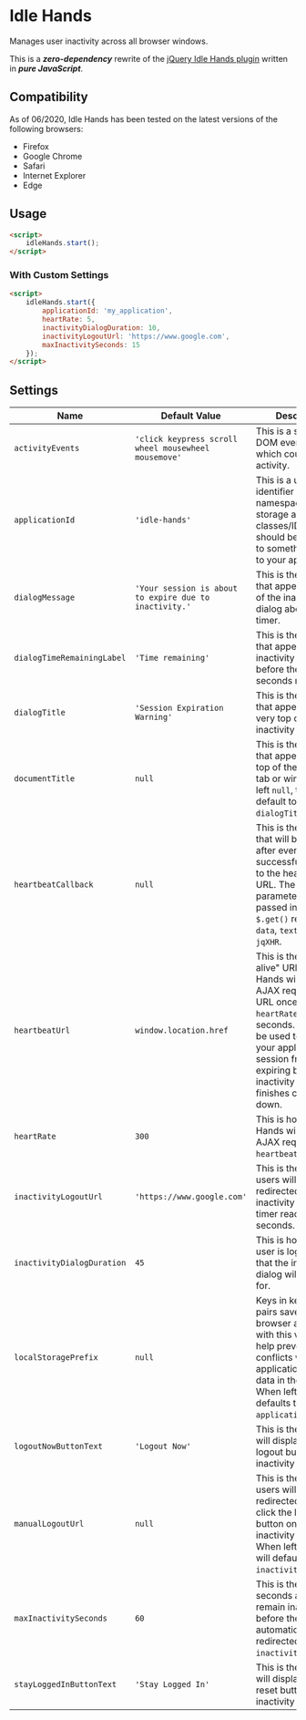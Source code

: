 # Idle Hands
Manages user inactivity across all browser windows.

This is a _**zero-dependency**_ rewrite of the [jQuery Idle Hands plugin](https://github.com/totallyquiche/jquery-idle-hands) written in _**pure JavaScript**_.

## Compatibility

As of 06/2020, Idle Hands has been tested on the latest versions of the following browsers:
* Firefox
* Google Chrome
* Safari
* Internet Explorer
* Edge

## Usage
```html
<script>
    idleHands.start();
</script>
```

### With Custom Settings
```html
<script>
    idleHands.start({
        applicationId: 'my_application',
        heartRate: 5,
        inactivityDialogDuration: 10,
        inactivityLogoutUrl: 'https://www.google.com',
        maxInactivitySeconds: 15
    });
</script>
```

## Settings
|Name|Default Value|Description|
|---|---|--|
|`activityEvents`|`'click keypress scroll wheel mousewheel mousemove'`|This is a string of DOM event types which count as user activity.|
|`applicationId`|`'idle-hands'`|This is a unique identifier used to namespace local storage and HTML classes/IDs. It should be changed to something unique to your application.|
|`dialogMessage`|`'Your session is about to expire due to inactivity.'`|This is the message that appears inside of the inactivity dialog above the timer.|
|`dialogTimeRemainingLabel`|`'Time remaining'`| This is the message that appears in the inactivity dialog before the number of seconds remaining.|
|`dialogTitle`|`'Session Expiration Warning'`|This is the message that appears at the very top of the inactivity dialog.|
|`documentTitle`|`null`|This is the message that appears at the top of the browser tab or window. When left `null`, this will default to `dialogTitle`.|
|`heartbeatCallback`|`null`|This is the function that will be called after every successful request to the heartbeat URL. The following parameters are passed in from the `$.get()` request: `data`, `textStatus`, `jqXHR`.|
|`heartbeatUrl`|`window.location.href`|This is the "keep-alive" URL. Idle Hands will make an AJAX request to this URL once every `heartRate` number of seconds. This can be used to prevent your application session from expiring before the inactivity timer finishes counting down.|
|`heartRate`|`300`|This is how often Idle Hands will make an AJAX request to `heartbeatUrl`.|
|`inactivityLogoutUrl`|`'https://www.google.com'`|This is the URL that users will be redirected to if the inactivity dialog timer reaches 0 seconds.|
|`inactivityDialogDuration`|`45`|This is how before a user is logged out that the inactivity dialog will display for.|
|`localStoragePrefix`|`null`|Keys in key/value pairs saved in the browser are prefixed with this value to help prevent conflicts with other applications storing data in the browser. When left `null`, this defaults to `applicationId`.|
|`logoutNowButtonText`|`'Logout Now'`|This is the text that will display on the logout button in the inactivity dialog.|
|`manualLogoutUrl`|`null`|This is the URL that users will be redirected to if they click the logout button on the inactivity dialog. When left `null`, this will default to `inactivityLogoutUrl`.|
|`maxInactivitySeconds`|`60`|This is the number of seconds a user can remain inactive before they are automatically redirected to `inactivityLogoutUrl`.|
|`stayLoggedInButtonText`|`'Stay Logged In'`|This is the text that will display on the reset button in the inactivity dialog.|
